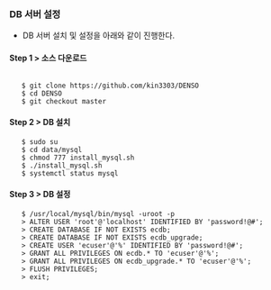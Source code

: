 
### DB 서버 설정

- DB 서버 설치 및 설정을 아래와 같이 진행한다.

#### Step 1 > 소스 다운로드

```console

   $ git clone https://github.com/kin3303/DENSO
   $ cd DENSO
   $ git checkout master
```


#### Step 2 > DB 설치

```console
   $ sudo su
   $ cd data/mysql
   $ chmod 777 install_mysql.sh
   $ ./install_mysql.sh 
   $ systemctl status mysql
```

#### Step 3 > DB 설정

```console
   $ /usr/local/mysql/bin/mysql -uroot -p 
   > ALTER USER 'root'@'localhost' IDENTIFIED BY 'password!@#';
   > CREATE DATABASE IF NOT EXISTS ecdb;
   > CREATE DATABASE IF NOT EXISTS ecdb_upgrade;
   > CREATE USER 'ecuser'@'%' IDENTIFIED BY 'password!@#';
   > GRANT ALL PRIVILEGES ON ecdb.* TO 'ecuser'@'%';
   > GRANT ALL PRIVILEGES ON ecdb_upgrade.* TO 'ecuser'@'%';
   > FLUSH PRIVILEGES;
   > exit;
```

